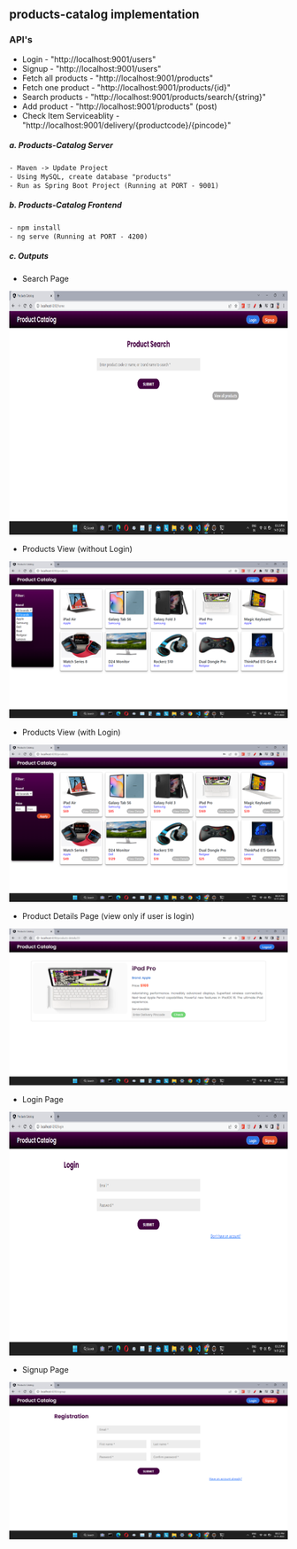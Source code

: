 ## products-catalog implementation

### API's

- Login - "http://localhost:9001/users" 
- Signup - "http://localhost:9001/users" 
- Fetch all products - "http://localhost:9001/products"
- Fetch one product - "http://localhost:9001/products/{id}"
- Search products - "http://localhost:9001/products/search/{string}"
- Add product - "http://localhost:9001/products" (post)
- Check Item Serviceablity -"http://localhost:9001/delivery/{productcode}/{pincode}"

##### a. Products-Catalog Server

    - Maven -> Update Project
    - Using MySQL, create database "products"
    - Run as Spring Boot Project (Running at PORT - 9001)

##### b. Products-Catalog Frontend

    - npm install
    - ng serve (Running at PORT - 4200)

##### c. Outputs

- Search Page

<img src="https://raw.githubusercontent.com/itsrahulhere/products-catalog/main/products-frontend/screenshots/search-page.png" width="1080" height="440" />

- Products View (without Login)

<img src="https://raw.githubusercontent.com/itsrahulhere/products-catalog/main/products-frontend/screenshots/products-without-login.png" />

- Products View (with Login)

<img src="https://raw.githubusercontent.com/itsrahulhere/products-catalog/main/products-frontend/screenshots/products-with-login.png" />

- Product Details Page (view only if user is login)

<img src="https://raw.githubusercontent.com/itsrahulhere/products-catalog/main/products-frontend/screenshots/product-details.png" />

- Login Page

<img src="https://raw.githubusercontent.com/itsrahulhere/products-catalog/main/products-frontend/screenshots/login.png" width="1080" height="440" />

- Signup Page

<img src="https://raw.githubusercontent.com/itsrahulhere/products-catalog/main/products-frontend/screenshots/signup.png" />
